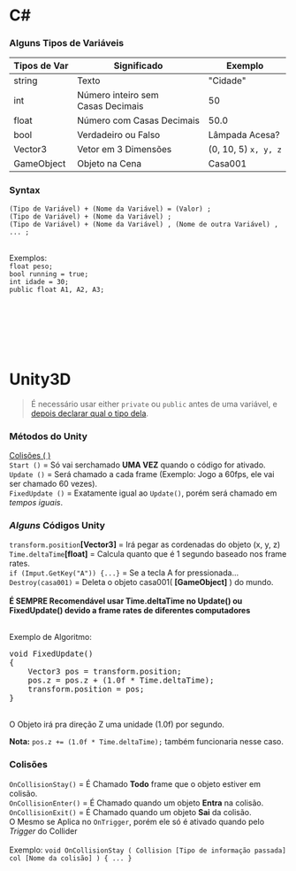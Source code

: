 # C#
### Alguns Tipos de Variáveis

Tipos de Var | Significado | Exemplo
------------ | ----------- | --------
string | Texto | "Cidade"
int | Número inteiro sem<br> Casas Decimais | 50
float | Número com Casas Decimais | 50.0
bool | Verdadeiro ou Falso | Lâmpada Acesa?
Vector3 | Vetor em 3 Dimensões | (0, 10, 5) `x, y, z`
GameObject | Objeto na Cena | Casa001

### Syntax

`(Tipo de Variável) + (Nome da Variável) = (Valor) ;`<br>
`(Tipo de Variável) + (Nome da Variável) ;`<br>
`(Tipo de Variável) + (Nome da Variável) , (Nome de outra Variável) , ... ;` <br><br>

Exemplos: <br>`float peso;` <br>`bool running = true;`<br> `int idade = 30;`<br> `public float A1, A2, A3;`<br><br>
<!-- protected + var = só pode ser acessada pelo própio algoritmo. --> 

<br><br><br><br>

# Unity3D

> É necessário usar either `private` ou `public` antes de uma variável, e [depois declarar qual o tipo dela](https://github.com/JoaoSodre/GameDev/blob/master/Unity3D/C%23%20e%20Unity%20(C%C3%B3digos).md#alguns-tipos-de-vari%C3%A1veis).

### Métodos do Unity

[Colisões ( )](https://github.com/JoaoSodre/GameDev/blob/master/Unity3D/Unity-Memo.md#colis%C3%B5es)<br>
`Start ()` = Só vai serchamado **UMA VEZ** quando o código for ativado.<br>
`Update ()` = Será chamado a cada frame (Exemplo: Jogo a 60fps, ele vai ser chamado 60 vezes).<br>
`FixedUpdate ()` = Exatamente igual ao `Update()`, porém será chamado em *_tempos iguais_*.

### _Alguns_ Códigos Unity

`transform.position`**[Vector3]** = Irá pegar as cordenadas do objeto (x, y, z)<br>
`Time.deltaTime`**[float]** = Calcula quanto que é 1 segundo baseado nos frame rates.<br>
`if (Imput.GetKey("A")) {...}` = Se a tecla A for pressionada...<br>
`Destroy(casa001)` = Deleta o objeto casa001( **[GameObject]** ) do mundo.<br><br>
**É SEMPRE Recomendável usar Time.deltaTime no Update() ou FixedUpdate() devido a frame rates de diferentes computadores**<br><br>

Exemplo de Algoritmo:
<pre>
void FixedUpdate()
{
    Vector3 pos = transform.position;
    pos.z = pos.z + (1.0f * Time.deltaTime);
    transform.position = pos;      
}
</pre>
<br>
O Objeto irá pra direção Z uma unidade (1.0f) por segundo.<br>

**Nota:** `pos.z += (1.0f * Time.deltaTime);` também funcionaria nesse caso.

### Colisões
`OnCollisionStay()` = É Chamado **Todo** frame que o objeto estiver em colisão.<br>
`OnCollisionEnter()` = É Chamado quando um objeto **Entra** na colisão. <br>
`OnCollisionExit()` = É Chamado quando um objeto **Sai** da colisão. <br>
O Mesmo se Aplica no `OnTrigger`, porém ele só é ativado quando pelo _Trigger_ do Collider<br><br>
Exemplo: `void OnCollisionStay ( Collision [Tipo de informação passada]  col [Nome da colisão] ) { ... }`
